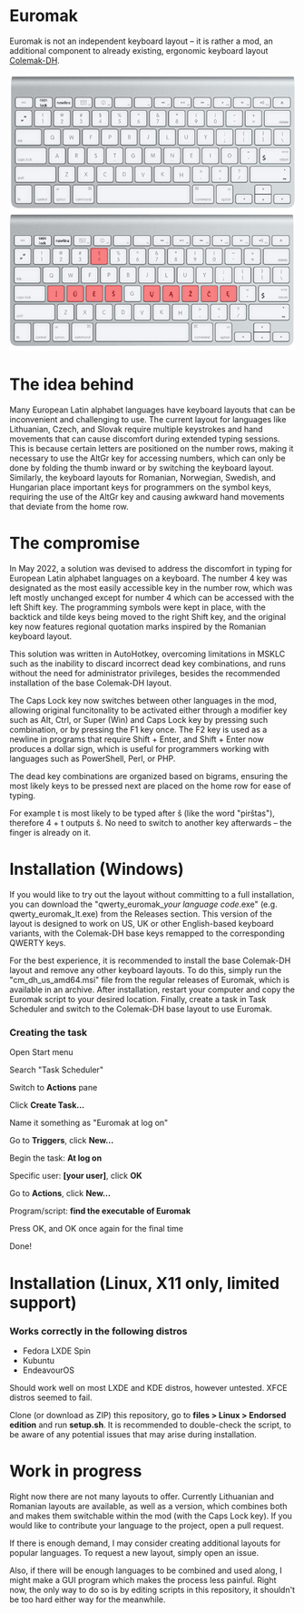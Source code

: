 # Euromak

Euromak is not an independent keyboard layout – it is rather a mod, an additional component to already existing, ergonomic keyboard layout [Colemak-DH](https://github.com/ColemakMods/mod-dh).

![Keyboard showcase](readme_images/keyboard_showcase.png)

# The idea behind

Many European Latin alphabet languages have keyboard layouts that can be inconvenient and challenging to use. The current layout for languages like Lithuanian,
Czech, and Slovak require multiple keystrokes and hand movements that can cause discomfort during extended typing sessions. This is because certain letters are
positioned on the number rows, making it necessary to use the AltGr key for accessing numbers, which can only be done by folding the thumb inward or by switching
the keyboard layout.  Similarly, the keyboard layouts for Romanian, Norwegian, Swedish, and Hungarian place important keys for programmers on the symbol keys,
requiring the use of the AltGr key and causing awkward hand movements that deviate from the home row.

# The compromise

In May 2022, a solution was devised to address the discomfort in typing for European Latin alphabet languages on a keyboard. The number 4 key was designated as the
most easily accessible key in the number row, which was left mostly unchanged except for number 4 which can be accessed with the left Shift key. The programming
symbols were kept in place, with the backtick and tilde keys being moved to the right Shift key, and the original key now features regional quotation marks inspired
by the Romanian keyboard layout.

This solution was written in AutoHotkey, overcoming limitations in MSKLC such as the inability to discard incorrect dead key combinations, and runs without the need
for administrator privileges, besides the recommended installation of the base Colemak-DH layout.

The Caps Lock key now switches between other languages in the mod, allowing original funcitonality to be activated either through a modifier key such as Alt, Ctrl, or
Super (Win) and Caps Lock key by pressing such combination, or by pressing the F1 key once. The F2 key is used as a newline in programs that require Shift + Enter,
and Shift + Enter now produces a dollar sign, which is useful for programmers working with languages such as PowerShell, Perl, or PHP.

The dead key combinations are organized based on bigrams, ensuring the most likely keys to be pressed next are placed on the home row for ease of typing.

For example t is most likely to be typed after š (like the word "pirštas"), therefore 4 + t outputs š. No need to switch to another key afterwards – the finger
is already on it.

# Installation (Windows)

If you would like to try out the layout without committing to a full installation, you can download the "qwerty_euromak_*your language code*.exe" 
(e.g. qwerty_euromak_lt.exe) from the Releases section. This version of the layout is designed to work on US, UK or other English-based keyboard variants,
with the Colemak-DH base keys remapped to the corresponding QWERTY keys.

For the best experience, it is recommended to install the base Colemak-DH layout and remove any other keyboard layouts. To do this, simply run the "cm_dh_us_amd64.msi"
file from the regular releases of Euromak, which is available in an archive. After installation, restart your computer and copy the Euromak script to your desired
location. Finally, create a task in Task Scheduler and switch to the Colemak-DH base layout to use Euromak.

### Creating the task
Open Start menu

Search "Task Scheduler"

Switch to **Actions** pane

Click **Create Task...**

Name it something as "Euromak at log on"

Go to **Triggers**, click **New...**

Begin the task: **At log on**

Specific user: **[your user]**, click **OK**

Go to **Actions**, click **New...**

Program/script: **find the executable of Euromak**

Press OK, and OK once again for the final time

Done!

# Installation (Linux, X11 only, limited support)

### Works correctly in the following distros
* Fedora LXDE Spin
* Kubuntu
* EndeavourOS

Should work well on most LXDE and KDE distros, however untested. XFCE distros seemed to fail.

Clone (or download as ZIP) this repository, go to **files > Linux > Endorsed edition** and run **setup.sh**. It is recommended to double-check the script, to be aware of any potential issues that may arise during installation.

# Work in progress
Right now there are not many layouts to offer. Currently Lithuanian and Romanian layouts are available, as well as a version, which combines both and makes them
switchable within the mod (with the Caps Lock key). If you would like to contribute your language to the project, open a pull request.

If there is enough demand, I may consider creating additional layouts for popular languages. To request a new layout, simply open an issue.

Also, if there will be enough languages to be combined and used along, I might make a GUI program which makes the process less painful. Right now, the only
way to do so is by editing scripts in this repository, it shouldn't be too hard either way for the meanwhile.

